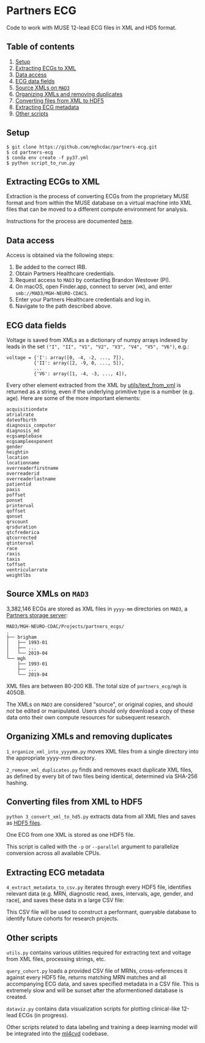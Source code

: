 # Partners ECG
Code to work with MUSE 12-lead ECG files in XML and HD5 format.

## Table of contents
1. [Setup](https://github.com/mghcdac/partners-ecg#setup)  
2. [Extracting ECGs to XML](https://github.com/mghcdac/partners-ecg#extracting-ecgs-to-xml)  
3. [Data access](https://github.com/mghcdac/partners-ecg#data-access)
4. [ECG data fields](https://github.com/mghcdac/partners-ecg#ecg-data-fields)
5. [Source XMLs on `MAD3`](https://github.com/mghcdac/partners-ecg#source-xmls-on-mad3)
6. [Organizing XMLs and removing duplicates](https://github.com/mghcdac/partners-ecg#organizing-xmls-and-removing-duplicates)
7. [Converting files from XML to HDF5](https://github.com/mghcdac/partners-ecg#organizing-xmls-and-removing-duplicates)
8. [Extracting ECG metadata](https://github.com/mghcdac/partners-ecg#extracting-ecg-metadata)
9. [Other scripts](https://github.com/mghcdac/partners-ecg#other-scripts)

## Setup
```
$ git clone https://github.com/mghcdac/partners-ecg.git
$ cd partners-ecg
$ conda env create -f py37.yml
$ python script_to_run.py
```

## Extracting ECGs to XML
Extraction is the process of converting ECGs from the proprietary MUSE format and from within the MUSE database on a virtual machine into XML files that can be moved to a different compute environment for analysis.    

Instructions for the process are documented [here](https://github.com/mghcdac/MUSE-ECG/blob/master/other-documentation/how-to-extract-muse-ecg-data.md). 

## Data access
Access is obtained via the following steps:

1. Be added to the correct IRB.  
2. Obtain Partners Healthcare credentials.  
3. Request access to `MAD3` by contacting Brandon Westover (PI).  
3. On macOS, open Finder.app, connect to server (`⌘K`), and enter `smb://MAD3/MGH-NEURO-CDACS`.  
4. Enter your Partners Healthcare credentials and log in. 
5. Navigate to the path described above.   

## ECG data fields

Voltage is saved from XMLs as a dictionary of numpy arrays indexed by leads in the set `("I", "II", "V1", "V2", "V3", "V4", "V5", "V6")`, e.g.:

```
voltage = {'I': array([0, -4, -2, ..., 7]),
          {'II': array([2, -9, 0, ..., 5]),
          ...
          {'V6': array([1, -4, -3, ..., 4]),
```

Every other element extracted from the XML by [utils/text_from_xml](https://github.com/mghcdac/partners-ecg/blob/master/utils.py) is returned as a string, even if the underlying primitive type is a number (e.g. age). Here are some of the more important elements:

```
acquisitiondate
atrialrate
dateofbirth
diagnosis_computer
diagnosis_md
ecgsamplebase
ecgsampleexponent
gender
heightin
location
locationname
overreaderfirstname
overreaderid
overreaderlastname
patientid
paxis
poffset
ponset
printerval
qoffset
qonset
qrscount
qrsduration
qtcfrederica
qtcorrected
qtinterval
race
raxis
taxis
toffset
ventricularrate
weightlbs
```

## Source XMLs on `MAD3`

3,382,146 ECGs are stored as XML files in `yyyy-mm` directories on `MAD3`, a [Partners storage server](https://rc.partners.org/it-services/storage-backup/mad3-faq):

```
MAD3/MGH-NEURO-CDAC/Projects/partners_ecgs/
.
├── brigham
│   ├── 1993-01
│   ├── ...
│   └── 2019-04
└── mgh
    ├── 1993-01
    ├── ...
    └── 2019-04
```

XML files are between 80-200 KB. The total size of `partners_ecg/mgh` is 405GB.  

The XMLs on `MAD3` are considered "source", or original copies, and should *not* be edited or manipulated. Users should only download a copy of these data onto their own compute resources for subsequent research.  


## Organizing XMLs and removing duplicates 

`1_organize_xml_into_yyyymm.py` moves XML files from a single directory into the appropriate yyyy-mm directory.


`2_remove_xml_duplicates.py` finds and removes exact duplicate XML files, as defined by every bit of two files being identical, determined via SHA-256 hashing. 


## Converting files from XML to HDF5

`python 3_convert_xml_to_hd5.py` extracts data from all XML files and saves as [HDF5 files](https://www.hdfgroup.org). 

One ECG from one XML is stored as one HDF5 file. 

This script is called with the `-p` or `--parallel` argument to parallelize conversion across all available CPUs.  


## Extracting ECG metadata

`4_extract_metadata_to_csv.py` iterates through every HDF5 file, identifies relevant data (e.g. MRN, diagnostic read, axes, intervals, age, gender, and race), and saves these data in a large CSV file:  

This CSV file will be used to construct a performant, queryable database to identify future cohorts for research projects.

## Other scripts

`utils.py` contains various utilities required for extracting text and voltage from XML files, processing strings, etc.

`query_cohort.py` loads a provided CSV file of MRNs, cross-references it against every HDF5 file, returns matching MRN matches and all accompanying ECG data, and saves specified metadata in a CSV file. This is extremely slow and will be sunset after the aformentioned database is created. 

`dataviz.py` contains data visualization scripts for plotting clinical-like 12-lead ECGs (in progress). 

Other scripts related to data labeling and training a deep learning model will be integrated into the [ml4cvd](https://github.com/broadinstitute/ml) codebase.  
